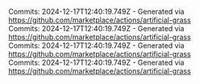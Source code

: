 Commits: 2024-12-17T12:40:19.749Z - Generated via https://github.com/marketplace/actions/artificial-grass
<br>
Commits: 2024-12-17T12:40:19.749Z - Generated via https://github.com/marketplace/actions/artificial-grass
<br>
Commits: 2024-12-17T12:40:19.749Z - Generated via https://github.com/marketplace/actions/artificial-grass
<br>
Commits: 2024-12-17T12:40:19.749Z - Generated via https://github.com/marketplace/actions/artificial-grass
<br>
